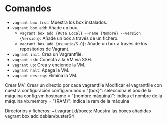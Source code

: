 # Comandos

- `vagrant box list`: Muestra los box instalados.
- `vagrant box add`: Añade un box.
	- `vagrant box add {Ruta Local} --name {Nombre} --version {Versión}`: Añade un box a través de un fichero.
	- `vagrant box add {usuario/S.O}`: Añade un box a través de los repositorios de Vagrant.
- `vagrant init`: Crea un Vagrantfile.
- `vagrant ssh`: Conecta a la VM via SSH. 
- `vagrant up`: Crea y enciende la VM.
- `vagrant halt`: Apaga la VM.
- `vagrant destroy`: Elimina la VM.




Crear ḾV:
Crear un directio por cada vagrantfile
Modificar el vagrantfile con nuestra configuración
config.vm.box = "{box}": selecciona el box de la máquina
config.vm.hostname = "{nombre máquina}": indica el nombre de la máquina
vb.memory = "{RAM}": indica la ram de la máquina


Directorios y ficheros:
~/.vagrant.d/boxes: Muestra las boxes añadidas
vagrant box add debian/buster64
